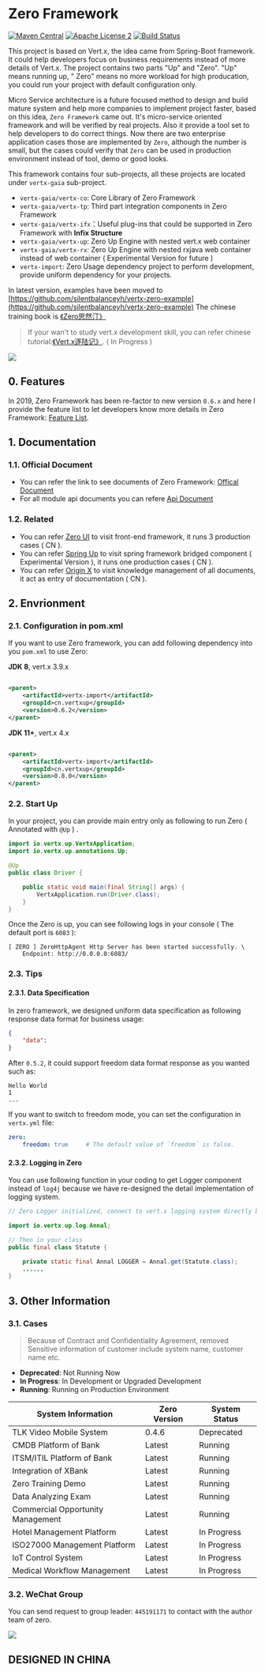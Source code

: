 # Zero Framework

[![Maven Central](https://maven-badges.herokuapp.com/maven-central/cn.vertxup/vertx-zero/badge.svg?style=plastic)](https://maven-badges.herokuapp.com/maven-central/cn.vertxup/vertx-zero/)  [![Apache License 2](https://img.shields.io/badge/license-ASF2-blue.svg)](https://www.apache.org/licenses/LICENSE-2.0.txt)  [![Build Status](https://travis-ci.org/silentbalanceyh/vertx-zero.svg?branch=master)](https://travis-ci.org/silentbalanceyh/vertx-zero)

This project is based on Vert.x, the idea came from Spring-Boot framework. It could help developers focus on business
requirements instead of more details of Vert.x. The project contains two parts "Up" and "Zero". "Up" means running up, "
Zero" means no more workload for high producation, you could run your project with default configuration only.

Micro Service architecture is a future focused method to design and build mature system and help more companies to
implement project faster, based on this idea, `Zero Framework` came out. It's micro-service oriented framework and will
be verified by real projects. Also it provide a tool set to help developers to do correct things. Now there are two
enterprise application cases those are implemented by `Zero`, although the number is small, but the cases could verify
that `Zero` can be used in production environment instead of tool, demo or good looks.

This framework contains four sub-projects, all these projects are located under `vertx-gaia` sub-project.

* `vertx-gaia/vertx-co`: Core Library of Zero Framework
* `vertx-gaia/vertx-tp`: Third part integration components in Zero Framework
* `vertx-gaia/vertx-ifx`：Useful plug-ins that could be supported in Zero Framework with **Infix Structure**
* `vertx-gaia/vertx-up`: Zero Up Engine with nested vert.x web container
* `vertx-gaia/vertx-rx`: Zero Up Engine with nested rxjava web container instead of web container ( Experimental Version
  for future )
* `vertx-import`: Zero Usage dependency project to perform development, provide uniform dependency for your projects.

In latest version, examples have been moved
to [https://github.com/silentbalanceyh/vertx-zero-example](https://github.com/silentbalanceyh/vertx-zero-example)
The chinese training book is [《Zero思然汀》](https://lang-yu.gitbook.io/zero/)

> If your wan't to study vert.x development skill, you can refer chinese tutorial:[《Vert.x逐陆记》](https://lang-yu.gitbook.io/vert-x/). ( In Progress )

![](doc/image/zero-up.png)

## 0. Features

In 2019, Zero Framework has been re-factor to new version `0.6.x` and here I provide the feature list to let developers
know more details in Zero Framework: [Feature List](FEATURES.md).

## 1. Documentation

### 1.1. Official Document

* You can refer the link to see documents of Zero Framework: [Offical Document](DOCUMENT.md)
* For all module api documents you can refere [Api Document](DOCUMENT-API.md)

### 1.2. Related

* You can refer [Zero UI](http://www.vertxui.cn) to visit front-end framework, it runs 3 production cases ( CN ).
* You can refer [Spring Up](http://www.spring-up.cn) to visit spring framework bridged component ( Experimental
  Version ), it runs one production cases ( CN ).
* You can refer [Origin X](http://www.origin-x.cn) to visit knowledge management of all documents, it act as entry of
  documentation ( CN ).

## 2. Envrionment

### 2.1. Configuration in pom.xml

If you want to use Zero framework, you can add following dependency into you `pom.xml` to use Zero:

**JDK 8**, vert.x 3.9.x

```xml

<parent>
    <artifactId>vertx-import</artifactId>
    <groupId>cn.vertxup</groupId>
    <version>0.6.2</version>
</parent>
```

**JDK 11+**, vert.x 4.x

```xml

<parent>
    <artifactId>vertx-import</artifactId>
    <groupId>cn.vertxup</groupId>
    <version>0.8.0</version>
</parent>
```

### 2.2. Start Up

In your project, you can provide main entry only as following to run Zero \( Annotated with `@Up` \) .

```java
import io.vertx.up.VertxApplication;
import io.vertx.up.annotations.Up;

@Up
public class Driver {

    public static void main(final String[] args) {
        VertxApplication.run(Driver.class);
    }
}
```

Once the Zero is up, you can see following logs in your console \( The default port is `6083` \):

```
[ ZERO ] ZeroHttpAgent Http Server has been started successfully. \
    Endpoint: http://0.0.0.0:6083/
```

### 2.3. Tips

#### 2.3.1. Data Specification

In zero framework, we designed uniform data specification as following response data format for business usage:

```json
{
    "data":
}
```

After `0.5.2`, it could support freedom data format response as you wanted such as:

```shell
Hello World
1
...
```

If you want to switch to freedom mode, you can set the configuration in `vertx.yml` file:

```yaml
zero:
    freedom: true     # The default value of `freedom` is false.
```

#### 2.3.2. Logging in Zero

You can use following function in your coding to get Logger component instead of `log4j` because we have re-designed the
detail implementation of logging system.

```java
// Zero Logger initialized, connect to vert.x logging system directly but uniform managed by zero.

import io.vertx.up.log.Annal;

// Then in your class
public final class Statute {

    private static final Annal LOGGER = Annal.get(Statute.class);
    ......
}
```

## 3. Other Information

### 3.1. Cases

> Because of Contract and Confidentiality Agreement, removed Sensitive information of customer include system name, customer name etc.

* **Deprecated**: Not Running Now
* **In Progress**: In Development or Upgraded Development
* **Running**: Running on Production Environment

| System Information                |Zero Version| System Status |
|-----------------------------------|---|---------------|
| TLK Video Mobile System           |0.4.6| Deprecated    |
| CMDB Platform of Bank             |Latest| Running       |
| ITSM/ITIL Platform of Bank        |Latest|Running |
| Integration of XBank              |Latest| Running       |
| Zero Training Demo                |Latest| Running       |
| Data Analyzing Exam               |Latest| Running       |
| Commercial Opportunity Management |Latest| Running |
| Hotel Management Platform         |Latest| In Progress   |
| ISO27000 Management Platform      |Latest| In Progress |
| IoT Control System                |Latest| In Progress |
| Medical Workflow Management       |Latest | In Progress |

### 3.2. WeChat Group

You can send request to group leader: `445191171` to contact with the author team of zero.

![](./doc/_image/2020-04-10/2020-04-18-11-26-20.jpg)

## DESIGNED IN CHINA



